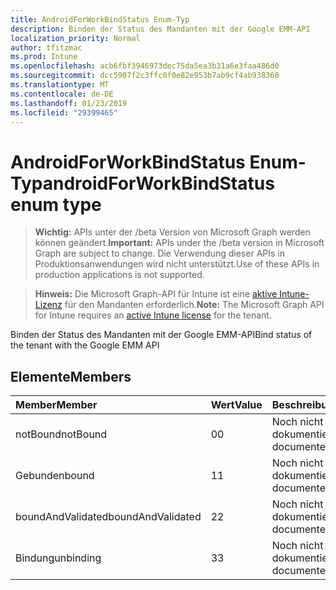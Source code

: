 ```yaml
---
title: AndroidForWorkBindStatus Enum-Typ
description: Binden der Status des Mandanten mit der Google EMM-API
localization_priority: Normal
author: tfitzmac
ms.prod: Intune
ms.openlocfilehash: acb6fbf3946973dec75da5ea3b31a6e3faa486d0
ms.sourcegitcommit: dcc5907f2c3ffc0f0e82e953b7ab9cf4ab938360
ms.translationtype: MT
ms.contentlocale: de-DE
ms.lasthandoff: 01/23/2019
ms.locfileid: "29399465"
---
```

# <a name="androidforworkbindstatus-enum-type"></a><span data-ttu-id="c8cc9-103">AndroidForWorkBindStatus Enum-Typ</span><span class="sxs-lookup"><span data-stu-id="c8cc9-103">androidForWorkBindStatus enum type</span></span>

> <span data-ttu-id="c8cc9-104">**Wichtig:** APIs unter der /beta Version von Microsoft Graph werden können geändert.</span><span class="sxs-lookup"><span data-stu-id="c8cc9-104">**Important:** APIs under the /beta version in Microsoft Graph are subject to change.</span></span> <span data-ttu-id="c8cc9-105">Die Verwendung dieser APIs in Produktionsanwendungen wird nicht unterstützt.</span><span class="sxs-lookup"><span data-stu-id="c8cc9-105">Use of these APIs in production applications is not supported.</span></span>

> <span data-ttu-id="c8cc9-106">**Hinweis:** Die Microsoft Graph-API für Intune ist eine [aktive Intune-Lizenz](https://go.microsoft.com/fwlink/?linkid=839381) für den Mandanten erforderlich.</span><span class="sxs-lookup"><span data-stu-id="c8cc9-106">**Note:** The Microsoft Graph API for Intune requires an [active Intune license](https://go.microsoft.com/fwlink/?linkid=839381) for the tenant.</span></span>

<span data-ttu-id="c8cc9-107">Binden der Status des Mandanten mit der Google EMM-API</span><span class="sxs-lookup"><span data-stu-id="c8cc9-107">Bind status of the tenant with the Google EMM API</span></span>

## <a name="members"></a><span data-ttu-id="c8cc9-108">Elemente</span><span class="sxs-lookup"><span data-stu-id="c8cc9-108">Members</span></span>
|<span data-ttu-id="c8cc9-109">Member</span><span class="sxs-lookup"><span data-stu-id="c8cc9-109">Member</span></span>|<span data-ttu-id="c8cc9-110">Wert</span><span class="sxs-lookup"><span data-stu-id="c8cc9-110">Value</span></span>|<span data-ttu-id="c8cc9-111">Beschreibung</span><span class="sxs-lookup"><span data-stu-id="c8cc9-111">Description</span></span>|
|:---|:---|:---|
|<span data-ttu-id="c8cc9-112">notBound</span><span class="sxs-lookup"><span data-stu-id="c8cc9-112">notBound</span></span>|<span data-ttu-id="c8cc9-113">0</span><span class="sxs-lookup"><span data-stu-id="c8cc9-113">0</span></span>|<span data-ttu-id="c8cc9-114">Noch nicht dokumentiert</span><span class="sxs-lookup"><span data-stu-id="c8cc9-114">Not yet documented</span></span>|
|<span data-ttu-id="c8cc9-115">Gebunden</span><span class="sxs-lookup"><span data-stu-id="c8cc9-115">bound</span></span>|<span data-ttu-id="c8cc9-116">1</span><span class="sxs-lookup"><span data-stu-id="c8cc9-116">1</span></span>|<span data-ttu-id="c8cc9-117">Noch nicht dokumentiert</span><span class="sxs-lookup"><span data-stu-id="c8cc9-117">Not yet documented</span></span>|
|<span data-ttu-id="c8cc9-118">boundAndValidated</span><span class="sxs-lookup"><span data-stu-id="c8cc9-118">boundAndValidated</span></span>|<span data-ttu-id="c8cc9-119">2</span><span class="sxs-lookup"><span data-stu-id="c8cc9-119">2</span></span>|<span data-ttu-id="c8cc9-120">Noch nicht dokumentiert</span><span class="sxs-lookup"><span data-stu-id="c8cc9-120">Not yet documented</span></span>|
|<span data-ttu-id="c8cc9-121">Bindung</span><span class="sxs-lookup"><span data-stu-id="c8cc9-121">unbinding</span></span>|<span data-ttu-id="c8cc9-122">3</span><span class="sxs-lookup"><span data-stu-id="c8cc9-122">3</span></span>|<span data-ttu-id="c8cc9-123">Noch nicht dokumentiert</span><span class="sxs-lookup"><span data-stu-id="c8cc9-123">Not yet documented</span></span>|




